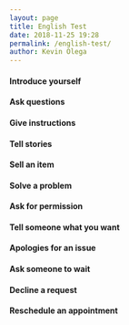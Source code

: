 ```yaml
--- 
layout: page 
title: English Test
date: 2018-11-25 19:28
permalink: /english-test/ 
author: Kevin Olega 
--- 
```


#### Introduce yourself 


#### Ask questions


#### Give instructions


#### Tell stories


#### Sell an item


#### Solve a problem 


#### Ask for permission 


#### Tell someone what you want 


#### Apologies for an issue


#### Ask someone to wait


#### Decline a request


#### Reschedule an appointment